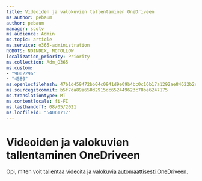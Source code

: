 ```yaml
---
title: Videoiden ja valokuvien tallentaminen OneDriveen
ms.author: pebaum
author: pebaum
manager: scotv
ms.audience: Admin
ms.topic: article
ms.service: o365-administration
ROBOTS: NOINDEX, NOFOLLOW
localization_priority: Priority
ms.collection: Adm_O365
ms.custom:
- "9002296"
- "4580"
ms.openlocfilehash: 47b1d459472bb04c0941d9e09b4bc0c16b17a1292ae84622b2e050103a49789a
ms.sourcegitcommit: b5f7da89a650d2915dc652449623c78be6247175
ms.translationtype: MT
ms.contentlocale: fi-FI
ms.lasthandoff: 08/05/2021
ms.locfileid: "54061717"
---
```

# <a name="save-videos-and-photos-to-onedrive"></a>Videoiden ja valokuvien tallentaminen OneDriveen

Opi, miten voit [tallentaa videoita ja valokuvia automaattisesti OneDriveen](https://support.office.com/article/Save-photos-and-videos-to-OneDrive-automatically-42a0202d-c944-4ebc-bb17-32d0082226f8).

